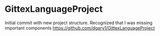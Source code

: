 # GittexLanguageProject
Initial commit with new project structure. Recognized that I was missing important components
https://github.com/dgary1/GittexLanguageProject

